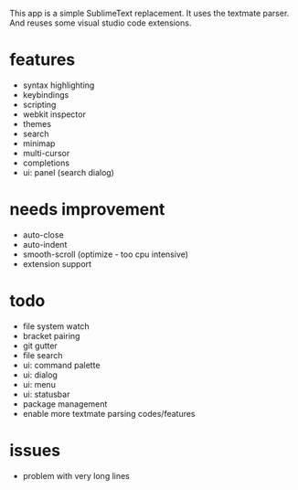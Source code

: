 This app is a simple SublimeText replacement.
It uses the textmate parser. And reuses some visual studio code extensions.

# features
* syntax highlighting
* keybindings
* scripting
* webkit inspector
* themes
* search
* minimap
* multi-cursor
* completions
* ui: panel (search dialog)

# needs improvement
* auto-close
* auto-indent
* smooth-scroll (optimize - too cpu intensive)
* extension support

# todo
* file system watch
* bracket pairing
* git gutter
* file search
* ui: command palette
* ui: dialog
* ui: menu
* ui: statusbar
* package management
* enable more textmate parsing codes/features

# issues
* problem with very long lines
